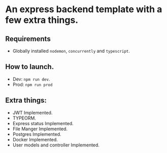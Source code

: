 # An express backend template with a few extra things.

## Requirements
- Globally installed `nodemon`, `concurrently` and `typescript`.

## How to launch.
- Dev: `npm run dev`.
- Prod: `npm run prod`

## Extra things:
- JWT Implemented. 
- TYPEORM.
- Express status Implemented.
- File Manger Implemented.
- Postgres Implemented. 
- Docker Implemented. 
- User models and controller Implemented. 

